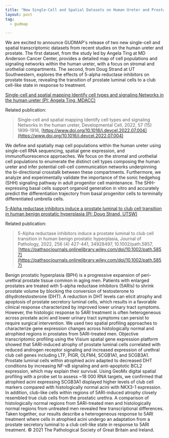 ```yaml
---
title: "New Single-Cell and Spatial Datasets on Human Ureter and Prostate Tissue (GUDMAP)"
layout: post
tag:
  - gudmap

---
```


We are excited to announce GUDMAP's release of two new single-cell and spatial transcriptomic datasets from recent studies on the human ureter and prostate. The first dataset, from the study led by Angela Ting at MD Anderson Cancer Center, provides a detailed map of cell populations and signaling networks within the human ureter, with a focus on stromal and urothelial compartments. The second, from Doug Strand at UT Southwestern, explores the effects of 5-alpha reductase inhibitors on prostate tissue, revealing the transition of prostate luminal cells to a club cell-like state in response to treatment.

[Single-cell and spatial mapping Identify cell types and signaling Networks in the human ureter (PI: Angela Ting, MDACC)](https://doi.org/10.25548/17-HCKM)

Related publication:
>Single-cell and spatial mapping Identify cell types and signaling Networks in the human ureter, Developmental Cell, 2022, 57 (15) 1899-1916, [https://www.doi.org/10.1016/j.devcel.2022.07.004](https://www.doi.org/10.1016/j.devcel.2022.07.004)

We define and spatially map cell populations within the human ureter using single-cell RNA sequencing, spatial gene expression, and immunofluorescence approaches. We focus on the stromal and urothelial cell populations to enumerate the distinct cell types composing the human ureter and infer potential cell-cell communication networks underpinning the bi-directional crosstalk between these compartments. Furthermore, we analyze and experimentally validate the importance of the sonic hedgehog (SHH) signaling pathway in adult progenitor cell maintenance. The SHH-expressing basal cells support organoid generation in vitro and accurately predict the differentiation trajectory from basal progenitor cells to terminally differentiated umbrella cells.


[5-Alpha reductase inhibitors induce a prostate luminal to club cell transition in human benign prostatic hyperplasia (PI: Doug Strand, UTSW)](https://doi.org/10.25548/17-J6A0)

Related publication:
>5-Alpha reductase inhibitors induce a prostate luminal to club cell transition in human benign prostatic hyperplasia, Journal of Pathology, 2022, 256 (4) 427-441, 34928497, 10.1002/path.5857, [https://pathsocjournals.onlinelibrary.wiley.com/doi/10.1002/path.5857](https://pathsocjournals.onlinelibrary.wiley.com/doi/10.1002/path.5857)

Benign prostatic hyperplasia (BPH) is a progressive expansion of peri-urethral prostate tissue common in aging men. Patients with enlarged prostates are treated with 5-alpha reductase inhibitors (5ARIs) to shrink prostate volume by blocking the conversion of testosterone to dihydrotestosterone (DHT). A reduction in DHT levels can elicit atrophy and apoptosis of prostate secretory luminal cells, which results in a favorable clinical response characterized by improved lower urinary tract symptoms. However, the histologic response to 5ARI treatment is often heterogeneous across prostate acini and lower urinary tract symptoms can persist to require surgical intervention. We used two spatial profiling approaches to characterize gene expression changes across histologically normal and atrophied regions in prostates from 5ARI-treated men. Objective transcriptomic profiling using the Visium spatial gene expression platform showed that 5ARI-induced atrophy of prostate luminal cells correlated with reduced androgen receptor signaling and increased expression of urethral club cell genes including LTF, PIGR, OLFM4, SCGB1A1, and SCGB3A1. Prostate luminal cells within atrophied acini adapted to decreased DHT conditions by increasing NF-κB signaling and anti-apoptotic BCL2 expression, which may explain their survival. Using GeoMx digital spatial profiling with a probe set to assess ~18 000 RNA targets, we confirmed that atrophied acini expressing SCGB3A1 displayed higher levels of club cell markers compared with histologically normal acini with NKX3-1 expression. In addition, club-like cells within regions of 5ARI-induced atrophy closely resembled true club cells from the prostatic urethra. A comparison of histologically normal regions from 5ARI-treated men and histologically normal regions from untreated men revealed few transcriptional differences. Taken together, our results describe a heterogeneous response to 5ARI treatment where cells in atrophied acini undergo an adaptation from a prostate secretory luminal to a club cell-like state in response to 5ARI treatment. © 2021 The Pathological Society of Great Britain and Ireland.
